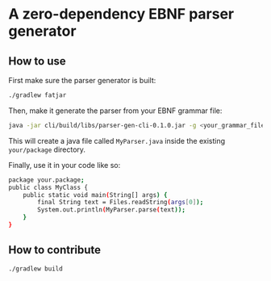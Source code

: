 # A zero-dependency EBNF parser generator

## How to use
First make sure the parser generator is built:
```bash
./gradlew fatjar
```

Then, make it generate the parser from your EBNF grammar file:
```bash
java -jar cli/build/libs/parser-gen-cli-0.1.0.jar -g <your_grammar_file> -o your/package/MyParser
```
This will create a java file called `MyParser.java` inside the existing `your/package` directory.

Finally, use it in your code like so:
```bash
package your.package;
public class MyClass {
	public static void main(String[] args) {
		final String text = Files.readString(args[0]);
		System.out.println(MyParser.parse(text));
	}
}
```

## How to contribute
```bash
./gradlew build
```
